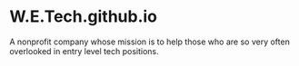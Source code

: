 # W.E.Tech.github.io
A nonprofit company whose mission is to help those who are so very often overlooked in entry level tech positions.
